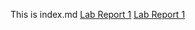 This is index.md
[Lab Report 1](lab-report-1-week-2.html)
[Lab Report 1](https://melinadika.github.io/<your-lab-reports-repo>/lab-report-1-week-2.html)
